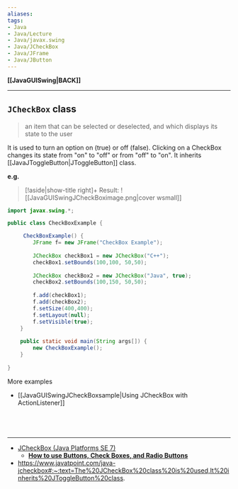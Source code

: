 ```yaml
---
aliases:
tags:
- Java
- Java/Lecture
- Java/javax.swing
- Java/JCheckBox
- Java/JFrame
- Java/JButton
---
```

**[[JavaGUISwing|BACK]]**

---
## `JCheckBox` class
> an item that can be selected or deselected, and which displays its state to the user

It is used to turn an option on (true) or off (false). Clicking on a CheckBox changes its state from "on" to "off" or from "off" to "on". It inherits [[JavaJToggleButton|JToggleButton]] class.

**e.g.**
>[!aside|show-title right]+ Result:
> ![[JavaGUISwingJCheckBoximage.png|cover wsmall]]

```java
import javax.swing.*;

public class CheckBoxExample {

     CheckBoxExample() {
        JFrame f= new JFrame("CheckBox Example");
          
        JCheckBox checkBox1 = new JCheckBox("C++");  
        checkBox1.setBounds(100,100, 50,50);
          
        JCheckBox checkBox2 = new JCheckBox("Java", true);  
        checkBox2.setBounds(100,150, 50,50);
          
        f.add(checkBox1);  
        f.add(checkBox2);  
        f.setSize(400,400);  
        f.setLayout(null);  
        f.setVisible(true);
    }  
	
	public static void main(String args[]) {  
	    new CheckBoxExample();
	}
	
}  
```

More examples
- [[JavaGUISwingJCheckBoxsample|Using JCheckBox with ActionListener]]

<br>

# 
---
- [JCheckBox (Java Platforms SE 7)](https://docs.oracle.com/javase/7/docs/api/javax/swing/JCheckBox.html)
	- [**How to use Buttons, Check Boxes, and Radio Buttons**](https://docs.oracle.com/javase/tutorial/uiswing/components/button.html)
- https://www.javatpoint.com/java-jcheckbox#:~:text=The%20JCheckBox%20class%20is%20used,It%20inherits%20JToggleButton%20class.